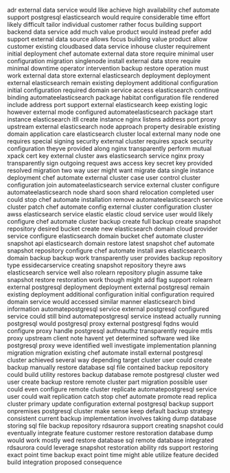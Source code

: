 adr external data service would like achieve high availability chef automate support postgresql elasticsearch would require considerable time effort likely difficult tailor individual customer rather focus building support backend data service add much value product would instead prefer add support external data source allows focus building value product allow customer existing cloudbased data service inhouse cluster requirement initial deployment chef automate external data store require minimal user configuration migration singlenode install external data store require minimal downtime operator intervention backup restore operation must work external data store external elasticsearch deployment deployment external elasticsearch remain existing deployment additional configuration initial configuration required domain service access elasticsearch continue binding automateelasticsearch package habitat configuration file rendered include address port support external elasticsearch keep existing logic however external mode configured automateelasticsearch package start instance elasticsearch itll create instance nginx listens address port proxy upstream external elasticsearch node approach property desirable existing domain application care elasticsearch cluster local external many node one requires special signing security external cluster requires xpack security configuration theyve provided along nginx transparently perform mutual xpack cert key external cluster aws elasticsearch service nginx proxy transparently sign outgoing request aws access key secret key provided resolved migration two way user might want migrate data single instance deployment chef automate external cluster case user control cluster configuration join automateelasticsearch service external cluster configure automateelasticsearch node shard soon shard relocation completed user could stop chef automate installation remove automateelasticsearch service cluster patch chef automate config external cluster configuration cluster awss elasticsearch service elastic elastic cloud service user would likely configure chef automate cluster backup create full backup create snapshot repository desired bucket create new elasticsearch domain cloud provider service configure elasticsearch domain bucket chef automate cluster snapshot api elasticsearch domain restore latest snapshot chef automate snapshot repository configure chef automate install aws elasticsearch domain backup backup work transparently user provides backup repository type essidecarservice creating snapshot repository theyre aws elasticsearch service well also rolearn repository plugin assume take snapshot restore restoration work though might add flag support rolearn external postgresql deployment deployment external postgresql remain existing deployment additional configuration initial configuration required domain service would accessed similar manner elasticsearch bind information automatepostgresql service external postgresql configured service could still bind automatepostgresql service instead actually running postgresql would postgresql proxy external postgresql fqdns would configure proxy handle postgresql authnauthz transparently require mtls proxy upstream client note havent yet determined software wed like postgresql proxy weve identified well investigate implementation planning migration migration existing chef automate install external postgresql cluster achieved several way depending target cluster user could create backup manually restore database sql file contained backup repository could build utility restores backup database remote postgresql cluster wed user create backup restore remote cluster part migration possible user could even configure remote cluster replicate automatepostgresql service user could wait replication catch stop chef automate promote read replica cluster primary update configuration external postgresql backup support onpremises postgresql cluster make sense keep default backup strategy consistent current backup implementation involves taking dump database storing sql file backup repository rdsaurora support creating snapshot could eventually integrate feature customer restore restoration database dump would work mostly wed restore database sql remote database integrated rdsaurora could leverage snapshot restoration ability rds support restoring exact point time backup exact point time might able utilize feature decided build integration proposed consequence